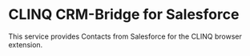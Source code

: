 # CLINQ CRM-Bridge for Salesforce

This service provides Contacts from Salesforce for the CLINQ browser extension.
